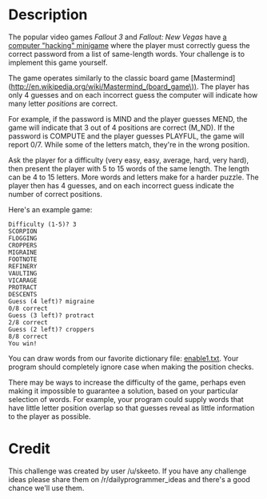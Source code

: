# Description

The popular video games *Fallout 3* and *Fallout: New Vegas* have [a computer "hacking" minigame](http://gamewiki.net/Fallout_3/Hacking_Guide) where the player must correctly guess the correct password from a list of same-length words. Your challenge is to implement this game yourself.

The game operates similarly to the classic board game [Mastermind](http://en.wikipedia.org/wiki/Mastermind_(board_game\)). The player has only 4 guesses and on each incorrect guess the computer will indicate how many letter *positions* are correct.

For example, if the password is MIND and the player guesses MEND, the game will indicate that 3 out of 4 positions are correct (M_ND). If the password is COMPUTE and the player guesses PLAYFUL, the game will report 0/7. While some of the letters match, they're in the wrong position.

Ask the player for a difficulty (very easy, easy, average, hard, very hard), then present the player with 5 to 15 words of the same length. The length can be 4 to 15 letters. More words and letters make for a harder puzzle. The player then has 4 guesses, and on each incorrect guess indicate the number of correct positions.

Here's an example game:

    Difficulty (1-5)? 3
    SCORPION
    FLOGGING
    CROPPERS
    MIGRAINE
    FOOTNOTE
    REFINERY
    VAULTING
    VICARAGE
    PROTRACT
    DESCENTS
    Guess (4 left)? migraine
    0/8 correct
    Guess (3 left)? protract
    2/8 correct
    Guess (2 left)? croppers
    8/8 correct
    You win!

You can draw words from our favorite dictionary file: [enable1.txt](http://code.google.com/p/dotnetperls-controls/downloads/detail?name=enable1.txt). Your program should completely ignore case when making the position checks.

There may be ways to increase the difficulty of the game, perhaps even making it impossible to guarantee a solution, based on your particular selection of words. For example, your program could supply words that have little letter position overlap so that guesses reveal as little information to the player as possible.

# Credit

This challenge was created by user /u/skeeto. If you have any challenge ideas please share them on /r/dailyprogrammer_ideas and there's a good chance we'll use them.  

